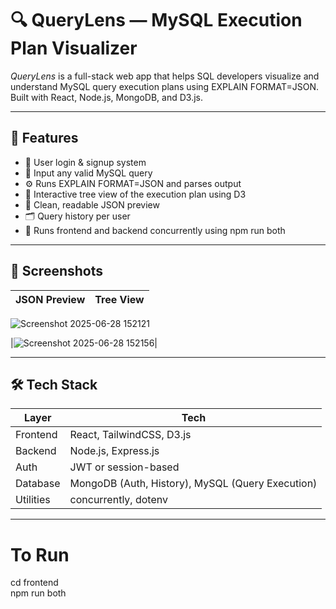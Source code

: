 # 🔍 QueryLens — MySQL Execution Plan Visualizer

*QueryLens* is a full-stack web app that helps SQL developers visualize and understand MySQL query execution plans using EXPLAIN FORMAT=JSON.  
Built with React, Node.js, MongoDB, and D3.js.

---

## 🚀 Features

- 🔐 User login & signup system
- 📄 Input any valid MySQL query
- ⚙ Runs EXPLAIN FORMAT=JSON and parses output
- 🌳 Interactive tree view of the execution plan using D3
- 🧾 Clean, readable JSON preview
- 🗂 Query history per user
- 🔄 Runs frontend and backend concurrently using npm run both

---

## 📸 Screenshots

| JSON Preview | Tree View |
|--------------|-----------|
![Screenshot 2025-06-28 152121](https://github.com/user-attachments/assets/e0f495ca-90e6-490d-9f34-e08d86ff19cd)

|![Screenshot 2025-06-28 152156](https://github.com/user-attachments/assets/ea83f03d-435b-454d-813e-bb72c707fd13)|

---

## 🛠 Tech Stack

| Layer      | Tech |
|------------|------|
| Frontend   | React, TailwindCSS, D3.js |
| Backend    | Node.js, Express.js |
| Auth       | JWT or session-based |
| Database   | MongoDB (Auth, History), MySQL (Query Execution) |
| Utilities  | concurrently, dotenv |

---

# To Run

cd frontend  
npm run both
